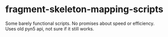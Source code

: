 # fragment-skeleton-mapping-scripts

Some barely functional scripts. No promises about speed or efficiency. Uses old pyn5 api, not sure if it still works.
